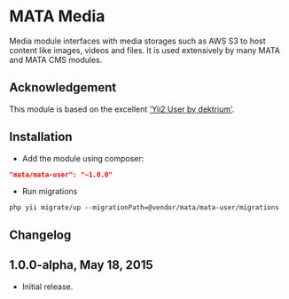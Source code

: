 MATA Media
==========================================

Media module interfaces with media storages such as AWS S3 to host content like images, videos and files. It is used extensively by many MATA and MATA CMS modules.


Acknowledgement
------------
This module is based on the excellent ['Yii2 User by dektrium'](https://github.com/dektrium/yii2-user).


Installation
------------

- Add the module using composer: 

```json
"mata/mata-user": "~1.0.0"
```

-  Run migrations
```
php yii migrate/up --migrationPath=@vendor/mata/mata-user/migrations
```


Changelog
---------

## 1.0.0-alpha, May 18, 2015

- Initial release.
